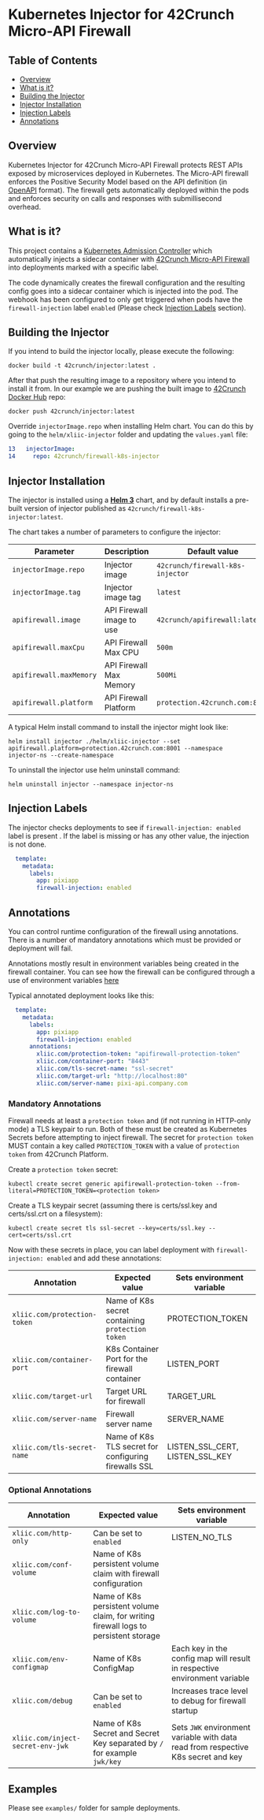 # Kubernetes Injector for 42Crunch Micro-API Firewall

## Table of Contents

- [Overview](#overview)
- [What is it?](#what-is-it)
- [Building the Injector](#building-the-injector)
- [Injector Installation](#injector-installation)
- [Injection Labels](#injection-labels)
- [Annotations](#annotations)

## Overview

Kubernetes Injector for 42Crunch Micro-API Firewall protects REST APIs exposed by microservices deployed in Kubernetes. The Micro-API firewall enforces the Positive Security Model based on the API definition (in [OpenAPI](https://swagger.io/specification/) format). The firewall gets automatically deployed within the pods and enforces security on calls and responses with submillisecond overhead.

## What is it?

This project contains a [Kubernetes Admission Controller](https://kubernetes.io/docs/reference/access-authn-authz/admission-controllers/) which automatically injects a sidecar container with [42Crunch Micro-API Firewall](https://42crunch.com/micro-api-firewall-protection/) into deployments marked with a specific label.

The code dynamically creates the firewall configuration and the resulting config goes into a sidecar container which is injected into the pod. The webhook has been configured to only get triggered when pods have the `firewall-injection` label `enabled` (Please check [Injection Labels](#injection-labels) section).

## Building the Injector

If you intend to build the injector locally, please execute the following:

```shell
docker build -t 42crunch/injector:latest .
```

After that push the resulting image to a repository where you intend to install it from. In our example we are pushing the built image to [42Crunch Docker Hub](https://hub.docker.com/u/42crunch) repo:

```shell
docker push 42crunch/injector:latest
```

Override `injectorImage.repo` when installing Helm chart. You can do this by going to the `helm/xliic-injector` folder and updating the `values.yaml` file:

```yaml
13   injectorImage:
14     repo: 42crunch/firewall-k8s-injector
```

## Injector Installation

The injector is installed using a [**Helm 3**](https://helm.sh) chart, and by default installs a pre-built version of injector published as `42crunch/firewall-k8s-injector:latest`.

The chart takes a number of parameters to configure the injector:

| Parameter               | Description               | Default value                    |
| ----------------------- | ------------------------- | -------------------------------- |
| `injectorImage.repo`    | Injector image            | `42crunch/firewall-k8s-injector` |
| `injectorImage.tag`     | Injector image tag        | `latest`                         |
| `apifirewall.image`     | API Firewall image to use | `42crunch/apifirewall:latest`    |
| `apifirewall.maxCpu`    | API Firewall Max CPU      | `500m`                           |
| `apifirewall.maxMemory` | API Firewall Max Memory   | `500Mi`                          |
| `apifirewall.platform`  | API Firewall Platform     | `protection.42crunch.com:8001`   |

A typical Helm install command to install the injector might look like:

    helm install injector ./helm/xliic-injector --set apifirewall.platform=protection.42crunch.com:8001 --namespace injector-ns --create-namespace

To uninstall the injector use helm uninstall command:

    helm uninstall injector --namespace injector-ns

## Injection Labels

The injector checks deployments to see if `firewall-injection: enabled` label is present . If the label is missing or has any other value, the injection is not done.

```YAML
  template:
    metadata:
      labels:
        app: pixiapp
        firewall-injection: enabled
```

## Annotations

You can control runtime configuration of the firewall using annotations. There is a number of mandatory annotations which must be provided or deployment will fail.

Annotations mostly result in environment variables being created in the firewall container. You can see how the firewall can be configured through a use of environment variables [here](https://docs.42crunch.com/latest/content/extras/api_firewall_variables.htm)

Typical annotated deployment looks like this:

```YAML
  template:
    metadata:
      labels:
        app: pixiapp
        firewall-injection: enabled
      annotations:
        xliic.com/protection-token: "apifirewall-protection-token"
        xliic.com/container-port: "8443"
        xliic.com/tls-secret-name: "ssl-secret"
        xliic.com/target-url: "http://localhost:80"
        xliic.com/server-name: pixi-api.company.com
```

### Mandatory Annotations

Firewall needs at least a `protection token` and (if not running in HTTP-only mode) a TLS keypair to run. Both of these must be created as Kubernetes Secrets before attempting to inject firewall. The secret for `protection token` MUST contain a key called `PROTECTION_TOKEN` with a value of `protection token` from 42Crunch Platform.

Create a `protection token` secret:

    kubectl create secret generic apifirewall-protection-token --from-literal=PROTECTION_TOKEN=<protection token>

Create a TLS keypair secret (assuming there is certs/ssl.key and certs/ssl.crt on a filesystem):

    kubectl create secret tls ssl-secret --key=certs/ssl.key --cert=certs/ssl.crt

Now with these secrets in place, you can label deployment with `firewall-injection: enabled` and add these annotations:

| Annotation                   | Expected value                                       | Sets environment variable       |
| ---------------------------- | ---------------------------------------------------- | ------------------------------- |
| `xliic.com/protection-token` | Name of K8s secret containing `protection token`     | PROTECTION_TOKEN                |
| `xliic.com/container-port`   | K8s Container Port for the firewall container        | LISTEN_PORT                     |
| `xliic.com/target-url`       | Target URL for firewall                              | TARGET_URL                      |
| `xliic.com/server-name`      | Firewall server name                                 | SERVER_NAME                     |
| `xliic.com/tls-secret-name`  | Name of K8s TLS secret for configuring firewalls SSL | LISTEN_SSL_CERT, LISTEN_SSL_KEY |

### Optional Annotations

| Annotation                        | Expected value                                                                       | Sets environment variable                                                         |
| --------------------------------- | ------------------------------------------------------------------------------------ | --------------------------------------------------------------------------------- |
| `xliic.com/http-only`             | Can be set to `enabled`                                                              | LISTEN_NO_TLS                                                                     |
| `xliic.com/conf-volume`           | Name of K8s persistent volume claim with firewall configuration                      |
| `xliic.com/log-to-volume`         | Name of K8s persistent volume claim, for writing firewall logs to persistent storage |                                                                                   |
| `xliic.com/env-configmap`         | Name of K8s ConfigMap                                                                | Each key in the config map will result in respective environment variable         |
| `xliic.com/debug`                 | Can be set to `enabled`                                                              | Increases trace level to debug for firewall startup                               |
| `xliic.com/inject-secret-env-jwk` | Name of K8s Secret and Secret Key separated by `/` for example `jwk/key`             | Sets `JWK` environment variable with data read from respective K8s secret and key |

## Examples

Please see `examples/` folder for sample deployments.
